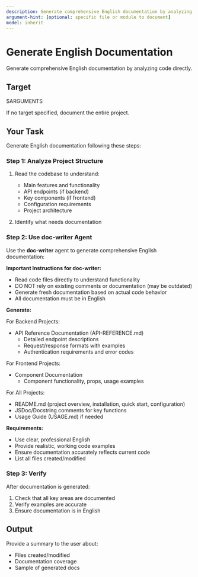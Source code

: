```yaml
---
description: Generate comprehensive English documentation by analyzing code directly
argument-hint: [optional: specific file or module to document]
model: inherit
---
```


# Generate English Documentation

Generate comprehensive English documentation by analyzing code directly.

## Target

$ARGUMENTS

If no target specified, document the entire project.

## Your Task

Generate English documentation following these steps:

### Step 1: Analyze Project Structure

1. Read the codebase to understand:
   - Main features and functionality
   - API endpoints (if backend)
   - Key components (if frontend)
   - Configuration requirements
   - Project architecture

2. Identify what needs documentation

### Step 2: Use doc-writer Agent

Use the **doc-writer** agent to generate comprehensive English documentation:

**Important Instructions for doc-writer:**
- Read code files directly to understand functionality
- DO NOT rely on existing comments or documentation (may be outdated)
- Generate fresh documentation based on actual code behavior
- All documentation must be in English

**Generate:**

For Backend Projects:
- API Reference Documentation (API-REFERENCE.md)
  - Detailed endpoint descriptions
  - Request/response formats with examples
  - Authentication requirements and error codes

For Frontend Projects:
- Component Documentation
  - Component functionality, props, usage examples

For All Projects:
- README.md (project overview, installation, quick start, configuration)
- JSDoc/Docstring comments for key functions
- Usage Guide (USAGE.md) if needed

**Requirements:**
- Use clear, professional English
- Provide realistic, working code examples
- Ensure documentation accurately reflects current code
- List all files created/modified

### Step 3: Verify

After documentation is generated:
1. Check that all key areas are documented
2. Verify examples are accurate
3. Ensure documentation is in English

## Output

Provide a summary to the user about:
- Files created/modified
- Documentation coverage
- Sample of generated docs
